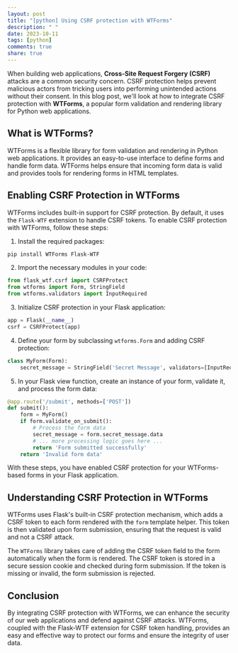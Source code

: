 ```yaml
---
layout: post
title: "[python] Using CSRF protection with WTForms"
description: " "
date: 2023-10-11
tags: [python]
comments: true
share: true
---
```


When building web applications, **Cross-Site Request Forgery (CSRF)** attacks are a common security concern. CSRF protection helps prevent malicious actors from tricking users into performing unintended actions without their consent. In this blog post, we'll look at how to integrate CSRF protection with **WTForms**, a popular form validation and rendering library for Python web applications.

## What is WTForms?

WTForms is a flexible library for form validation and rendering in Python web applications. It provides an easy-to-use interface to define forms and handle form data. WTForms helps ensure that incoming form data is valid and provides tools for rendering forms in HTML templates.

## Enabling CSRF Protection in WTForms

WTForms includes built-in support for CSRF protection. By default, it uses the `Flask-WTF` extension to handle CSRF tokens. To enable CSRF protection with WTForms, follow these steps:

1. Install the required packages:
```bash
pip install WTForms Flask-WTF
```

2. Import the necessary modules in your code:
```python
from flask_wtf.csrf import CSRFProtect
from wtforms import Form, StringField
from wtforms.validators import InputRequired
```

3. Initialize CSRF protection in your Flask application:
```python
app = Flask(__name__)
csrf = CSRFProtect(app)
```

4. Define your form by subclassing `wtforms.Form` and adding CSRF protection:
```python
class MyForm(Form):
    secret_message = StringField('Secret Message', validators=[InputRequired()])
```

5. In your Flask view function, create an instance of your form, validate it, and process the form data:
```python
@app.route('/submit', methods=['POST'])
def submit():
    form = MyForm()
    if form.validate_on_submit():
        # Process the form data
        secret_message = form.secret_message.data
        # ... more processing logic goes here ...
        return 'Form submitted successfully'
    return 'Invalid form data'
```

With these steps, you have enabled CSRF protection for your WTForms-based forms in your Flask application.

## Understanding CSRF Protection in WTForms

WTForms uses Flask's built-in CSRF protection mechanism, which adds a CSRF token to each form rendered with the `form` template helper. This token is then validated upon form submission, ensuring that the request is valid and not a CSRF attack.

The `WTForms` library takes care of adding the CSRF token field to the form automatically when the form is rendered. The CSRF token is stored in a secure session cookie and checked during form submission. If the token is missing or invalid, the form submission is rejected.

## Conclusion

By integrating CSRF protection with WTForms, we can enhance the security of our web applications and defend against CSRF attacks. WTForms, coupled with the Flask-WTF extension for CSRF token handling, provides an easy and effective way to protect our forms and ensure the integrity of user data.